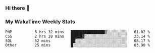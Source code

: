 ### Hi there 👋

<!--
**royschrauwen/royschrauwen** is a ✨ _special_ ✨ repository because its `README.md` (this file) appears on your GitHub profile.

Here are some ideas to get you started:

- 🔭 I’m currently working on ...
- 🌱 I’m currently learning ...
- 👯 I’m looking to collaborate on ...
- 🤔 I’m looking for help with ...
- 💬 Ask me about ...
- 📫 How to reach me: ...
- 😄 Pronouns: ...
- ⚡ Fun fact: ...
-->


### My WakaTime Weekly Stats
<!--START_SECTION:waka-->

```text
PHP          6 hrs 32 mins   ███████████████▒░░░░░░░░░   61.02 %
CSS          2 hrs 28 mins   █████▓░░░░░░░░░░░░░░░░░░░   23.14 %
SQL          52 mins         ██░░░░░░░░░░░░░░░░░░░░░░░   08.17 %
Other        25 mins         █░░░░░░░░░░░░░░░░░░░░░░░░   03.90 %
```

<!--END_SECTION:waka-->
